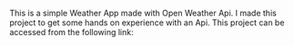 This is a simple Weather App made with Open Weather Api.
I made this project to get some hands on experience with an Api.
This project can be accessed from the following link:
